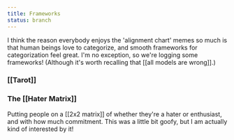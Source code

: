 ```yaml
---
title: Frameworks
status: branch
---
```


I think the reason everybody enjoys the 'alignment chart' memes so much is that human beings love to categorize, and smooth frameworks for categorization feel great. I'm no exception, so we're logging some frameworks! (Although it's worth recalling that [[all models are wrong]].)

### [[Tarot]]

### The [[Hater Matrix]]

Putting people on a [[2x2 matrix]] of whether they're a hater or enthusiast, and with how much commitment. This was a little bit goofy, but I am actually kind of interested by it!